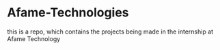 # Afame-Technologies
this is a repo, which contains the projects being made in the internship at Afame Technology
